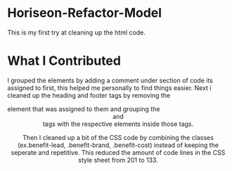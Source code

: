# Horiseon-Refactor-Model
This is my first try at cleaning up the html code.
# What I Contributed
I grouped the elements by adding a comment under section of code its assigned to first, this helped me personally to find things easier.
Next i cleaned up the heading and footer tags by removing the <div> element that was assigned to them and grouping the <header> and <footer> tags with the respective
elements inside those tags.
 
Then I cleaned up a bit of the CSS code by combining the classes (ex.benefit-lead, .benefit-brand, .benefit-cost) instead of keeping the seperate and repetitive.
 This reduced the amount of code lines in the CSS style sheet from 201 to 133. 
